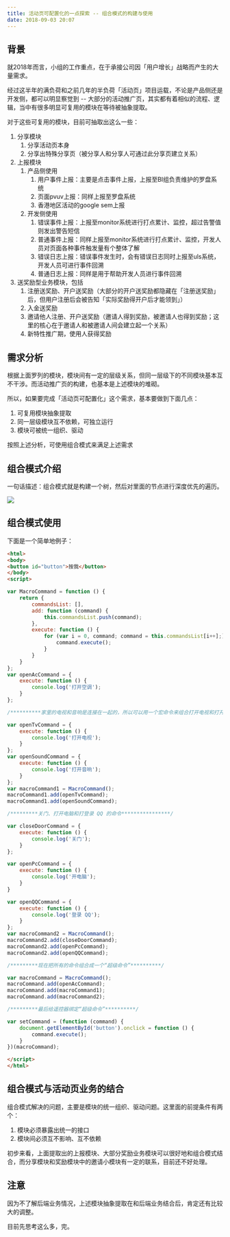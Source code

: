 ```yaml
---
title: 活动页可配置化的一点探索 -- 组合模式的构建与使用
date: 2018-09-03 20:07
---
```


## 背景

就2018年而言，小组的工作重点，在于承接公司因「用户增长」战略而产生的大量需求。

经过这半年的满负荷和之前几年的半负荷「活动页」项目运载，不论是产品侧还是开发侧，都可以明显察觉到 -- 大部分的活动推广页，其实都有着相似的流程、逻辑，当中有很多明显可复用的模块在等待被抽象提取。
<!-- more -->

对于这些可复用的模块，目前可抽取出这么一些：

1. 分享模块
    1. 分享活动页本身
    1. 分享出特殊分享页（被分享人和分享人可通过此分享页建立关系）
1. 上报模块
    1. 产品侧使用
        1. 用户事件上报：主要是点击事件上报，上报至BI组负责维护的罗盘系统
        1. 页面pvuv上报：同样上报至罗盘系统
        1. 香港地区活动的google sem上报
    1. 开发侧使用
        1. 错误事件上报：上报至monitor系统进行打点累计、监控，超过告警值则发出警告短信
        1. 普通事件上报：同样上报至monitor系统进行打点累计、监控，开发人员对页面各种事件触发量有个整体了解
        1. 错误日志上报：错误事件发生时，会有错误日志同时上报至uls系统，开发人员可进行事件回溯
        1. 普通日志上报：同样是用于帮助开发人员进行事件回溯
1. 送奖励型业务模块，包括
    1. 注册送奖励、开户送奖励（大部分的开户送奖励都隐藏在「注册送奖励」后，但用户注册后会被告知「实际奖励得开户后才能领到」）
    1. 入金送奖励
    1. 邀请他人注册、开户送奖励（邀请人得到奖励，被邀请人也得到奖励；这里的核心在于邀请人和被邀请人间会建立起一个关系）
    1. 新特性推广期，使用人获得奖励

## 需求分析

根据上面罗列的模块，模块间有一定的层级关系，但同一层级下的不同模块基本互不干涉。而活动推广页的构建，也基本是上述模块的堆砌。

所以，如果要完成「活动页可配置化」这个需求，基本要做到下面几点：

1. 可复用模块抽象提取
1. 同一层级模块互不依赖，可独立运行
1. 模块可被统一组织、驱动

按照上述分析，可使用组合模式来满足上述需求

## 组合模式介绍

一句话描述：组合模式就是构建一个树，然后对里面的节点进行深度优先的遍历。

![](/images/composite-pattern/2018-09-02-am-11.50.24.png)

## 组合模式使用

下面是一个简单地例子：

```html
<html> 
<body>
<button id="button">按我</button>
</body>
<script>

var MacroCommand = function () {
    return {
        commandsList: [],
        add: function (command) {
            this.commandsList.push(command);
        },
        execute: function () {
            for (var i = 0, command; command = this.commandsList[i++];) {
                command.execute();
            }
        }
    }
};
var openAcCommand = {
    execute: function () {
        console.log('打开空调');
    }
};

/**********家里的电视和音响是连接在一起的，所以可以用一个宏命令来组合打开电视和打开音响的命令 *********/

var openTvCommand = {
    execute: function () {
        console.log('打开电视');
    }
};
var openSoundCommand = {
    execute: function () {
        console.log('打开音响');
    }
};
var macroCommand1 = MacroCommand();
macroCommand1.add(openTvCommand);
macroCommand1.add(openSoundCommand);

/*********关门、打开电脑和打登录 QQ 的命令****************/

var closeDoorCommand = {
    execute: function () {
        console.log('关门');
    }
};

var openPcCommand = {
    execute: function () {
        console.log('开电脑');
    }
}

var openQQCommand = {
    execute: function () {
        console.log('登录 QQ');
    }
};
var macroCommand2 = MacroCommand(); 
macroCommand2.add(closeDoorCommand); 
macroCommand2.add(openPcCommand); 
macroCommand2.add(openQQCommand);

/*********现在把所有的命令组合成一个“超级命令”**********/

var macroCommand = MacroCommand(); 
macroCommand.add(openAcCommand); 
macroCommand.add(macroCommand1); 
macroCommand.add(macroCommand2);

/*********最后给遥控器绑定“超级命令”**********/

var setCommand = (function (command) {
    document.getElementById('button').onclick = function () {
        command.execute();
    }
})(macroCommand);

</script>
</html>
```

## 组合模式与活动页业务的结合

组合模式解决的问题，主要是模块的统一组织、驱动问题。这里面的前提条件有两个：

1. 模块必须暴露出统一的接口
1. 模块间必须互不影响、互不依赖

初步来看，上面提取出的上报模块、大部分奖励业务模块可以很好地和组合模式结合，而分享模块和奖励模块中的邀请小模块有一定的联系，目前还不好处理。

## 注意

因为不了解后端业务情况，上述模块抽象提取在和后端业务结合后，肯定还有比较大的调整。

目前先思考这么多，完。